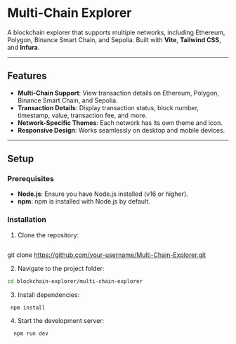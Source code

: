# Multi-Chain Explorer

A blockchain explorer that supports multiple networks, including Ethereum, Polygon, Binance Smart Chain, and Sepolia. Built with **Vite**, **Tailwind CSS**, and **Infura**.

---

## Features

- **Multi-Chain Support**: View transaction details on Ethereum, Polygon, Binance Smart Chain, and Sepolia.
- **Transaction Details**: Display transaction status, block number, timestamp, value, transaction fee, and more.
- **Network-Specific Themes**: Each network has its own theme and icon.
- **Responsive Design**: Works seamlessly on desktop and mobile devices.

---

## Setup

### Prerequisites

- **Node.js**: Ensure you have Node.js installed (v16 or higher).
- **npm**: npm is installed with Node.js by default.

### Installation

1. Clone the repository:
   ```bash
  git clone https://github.com/your-username/Multi-Chain-Explorer.git

2. Navigate to the project folder:
  ```bash
  cd blockchain-explorer/multi-chain-explorer
```

3. Install dependencies:
 ```bash
  npm install
```

4. Start the development server:
```bash
  npm run dev
```
